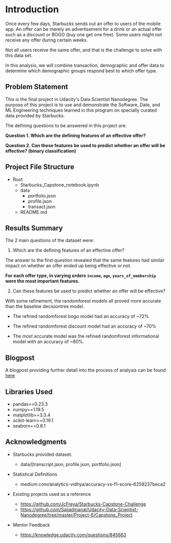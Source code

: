 # Introduction

Once every few days, Starbucks sends out an offer to users of the mobile app. An offer can be merely an advertisement for a drink or an actual offer such as a discount or BOGO (buy one get one free). Some users might not receive any offer during certain weeks. 

Not all users receive the same offer, and that is the challenge to solve with this data set.

In this analysis, we will combine transaction, demographic and offer data to determine which demographic groups respond best to which offer type.

## Problem Statement

This is the final project in Udacity's Data Scientist Nanodegree. The purpose of this project is to use and demonstrate the Software, Date, and ML Engineering techniques learned in this program on specially curated data provided by Starbucks.

The defining questions to be answered in this project are:

**Question 1. Which are the defining features of an effective offer?**

**Question 2. Can these features be used to predict whether an offer will be effective? (binary classification)**

## Project File Structure
- Root
    - Starbucks_Capstone_notebook.ipynb
    - data
        - portfolio.json
        - profile.json
        - transact.json
    - README.md

## Results Summary
  
The 2 main questions of the dataset were:
1. Which are the defining features of an effective offer?

The answer to the first question revealed that the same features had similar impact on whether an offer ended up being effective or not.

**For each offer type, in varying orders `income`, `age`, `years_of_membership` were the most important features.**

2. Can these features be used to predict whether an offer will be effective?

With some refinement, the randomforest models all proved more accurate than the baseline decisiontree model. 

- The refined randomforest bogo model had an accuracy of ~72%

- The refined randomforest discount model had an accuracy of ~70%

- The most accurate model was the refined randomforest informational model with an accuracy of ~80%.

## Blogpost

A blogpost providing further detail into the process of analysis can be found [here](https://seattleairbnbanalysis.wordpress.com/2023/09/30/how-starbucks-can-become-the-king-of-promotional-offers/)

## Libraries Used

- pandas==0.23.3
- numpy==1.19.5
- matplotlib==3.3.4
- scikit-learn==0.19.1
- seaborn==0.8.1

## Acknowledgments

- Starbucks provided dataset.
    - data/[transcript.json, profile.json, portfolio.json]

- Statistical Definitions
    - medium.com/analytics-vidhya/accuracy-vs-f1-score-6258237beca2

- Existing projects used as a reference
    - https://github.com/JcFreya/Starbucks-Capstone-Challenge
    - https://github.com/Sajjadmanal/Udacity-Data-Scientist-Nanodegree/tree/master/Project-6/Capstone_Project

- Mentor Feedback
    - https://knowledge.udacity.com/questions/845663

